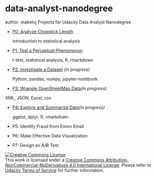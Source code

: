 # data-analyst-nanodegree
author: mabelvj
Projects for Udacity Data Analyst Nanodegree



- [P0: Analyze Chopstick Length](https://github.com/mabelvj/data-analyst-nanodegree/tree/master/P0-analyze-chopstick-length)

	Introduction to statistical analysis

- [P1: Test a Perceptual Phenomenon](https://github.com/mabelvj/data-analyst-nanodegree/tree/master/P1-test-perceptual-phenomenon)

	t-test, statistical analysis, R, rmarkdown

- [P2: Investigate a Dataset](https://github.com/mabelvj/data-analyst-nanodegree/tree/master/P2-investigate-dataset) *(in progress)*

	Python, pandas, numpy, jupyter-notebook 

- [P3: Wrangle OpenStreetMap Data](https://github.com/mabelvj/data-analyst-nanodegree/tree/master/P3-wrangle-openstreetmap-data)*(in progress)*

 XML, JSON, Excel, csv

- [P4: Explore and Summarize Data](https://github.com/mabelvj/data-analyst-nanodegree/tree/master/P4-explore-and-summarize-data)*(in progress)*
 
	ggplot, dplyr, R, rmarkdown

- P5: Identify Fraud from Enron Email
- P6: Make Effective Data Visualization
- P7: Design an A/B Test


<a rel="license" href="http://creativecommons.org/licenses/by-nc-nd/4.0/"><img alt="Creative Commons License" style="border-width:0" src="https://i.creativecommons.org/l/by-nc-nd/4.0/88x31.png" /></a><br />This work is licensed under a <a rel="license" href="http://creativecommons.org/licenses/by-nc-nd/4.0/">Creative Commons Attribution-NonCommercial-NoDerivatives 4.0 International License</a>. Please refer to [Udacity Terms of Service](https://www.udacity.com/legal) for further information.